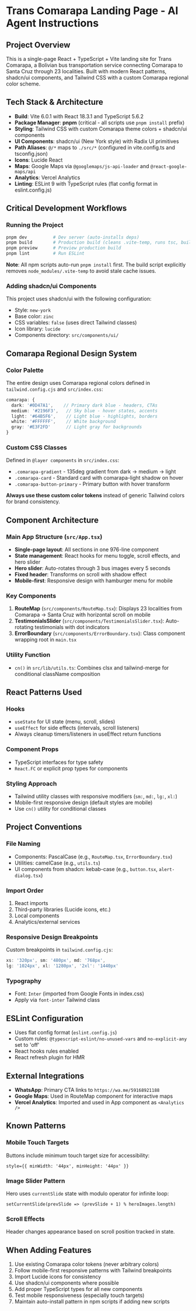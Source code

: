 # Trans Comarapa Landing Page - AI Agent Instructions

## Project Overview
This is a single-page React + TypeScript + Vite landing site for Trans Comarapa, a Bolivian bus transportation service connecting Comarapa to Santa Cruz through 23 localities. Built with modern React patterns, shadcn/ui components, and Tailwind CSS with a custom Comarapa regional color scheme.

## Tech Stack & Architecture
- **Build**: Vite 6.0.1 with React 18.3.1 and TypeScript 5.6.2
- **Package Manager**: **pnpm** (critical - all scripts use `pnpm install` prefix)
- **Styling**: Tailwind CSS with custom Comarapa theme colors + shadcn/ui components
- **UI Components**: shadcn/ui (New York style) with Radix UI primitives
- **Path Aliases**: `@/*` maps to `./src/*` (configured in vite.config.ts and tsconfig.json)
- **Icons**: Lucide React
- **Maps**: Google Maps via `@googlemaps/js-api-loader` and `@react-google-maps/api`
- **Analytics**: Vercel Analytics
- **Linting**: ESLint 9 with TypeScript rules (flat config format in eslint.config.js)

## Critical Development Workflows

### Running the Project
```powershell
pnpm dev          # Dev server (auto-installs deps)
pnpm build        # Production build (cleans .vite-temp, runs tsc, builds)
pnpm preview      # Preview production build
pnpm lint         # Run ESLint
```

**Note**: All npm scripts auto-run `pnpm install` first. The build script explicitly removes `node_modules/.vite-temp` to avoid stale cache issues.

### Adding shadcn/ui Components
This project uses shadcn/ui with the following configuration:
- Style: `new-york`
- Base color: `zinc`
- CSS variables: `false` (uses direct Tailwind classes)
- Icon library: `lucide`
- Components directory: `src/components/ui/`

## Comarapa Regional Design System

### Color Palette
The entire design uses Comarapa regional colors defined in `tailwind.config.cjs` and `src/index.css`:
```typescript
comarapa: {
  dark: '#0D47A1',    // Primary dark blue - headers, CTAs
  medium: '#2196F3',   // Sky blue - hover states, accents
  light: '#64B5F6',    // Light blue - highlights, borders
  white: '#FFFFFF',    // White background
  gray: '#E3F2FD'      // Light gray for backgrounds
}
```

### Custom CSS Classes
Defined in `@layer components` in `src/index.css`:
- `.comarapa-gradient` - 135deg gradient from dark → medium → light
- `.comarapa-card` - Standard card with comarapa-light shadow on hover
- `.comarapa-button-primary` - Primary button with hover transform

**Always use these custom color tokens** instead of generic Tailwind colors for brand consistency.

## Component Architecture

### Main App Structure (`src/App.tsx`)
- **Single-page layout**: All sections in one 976-line component
- **State management**: React hooks for menu toggle, scroll effects, and hero slider
- **Hero slider**: Auto-rotates through 3 bus images every 5 seconds
- **Fixed header**: Transforms on scroll with shadow effect
- **Mobile-first**: Responsive design with hamburger menu for mobile

### Key Components
1. **RouteMap** (`src/components/RouteMap.tsx`): Displays 23 localities from Comarapa → Santa Cruz with horizontal scroll on mobile
2. **TestimonialsSlider** (`src/components/TestimonialsSlider.tsx`): Auto-rotating testimonials with dot indicators
3. **ErrorBoundary** (`src/components/ErrorBoundary.tsx`): Class component wrapping root in `main.tsx`

### Utility Function
- `cn()` in `src/lib/utils.ts`: Combines clsx and tailwind-merge for conditional className composition

## React Patterns Used

### Hooks
- `useState` for UI state (menu, scroll, slides)
- `useEffect` for side effects (intervals, scroll listeners)
- Always cleanup timers/listeners in useEffect return functions

### Component Props
- TypeScript interfaces for type safety
- `React.FC` or explicit prop types for components

### Styling Approach
- Tailwind utility classes with responsive modifiers (`sm:`, `md:`, `lg:`, `xl:`)
- Mobile-first responsive design (default styles are mobile)
- Use `cn()` utility for conditional classes

## Project Conventions

### File Naming
- Components: PascalCase (e.g., `RouteMap.tsx`, `ErrorBoundary.tsx`)
- Utilities: camelCase (e.g., `utils.ts`)
- UI components from shadcn: kebab-case (e.g., `button.tsx`, `alert-dialog.tsx`)

### Import Order
1. React imports
2. Third-party libraries (Lucide icons, etc.)
3. Local components
4. Analytics/external services

### Responsive Design Breakpoints
Custom breakpoints in `tailwind.config.cjs`:
```javascript
xs: '320px', sm: '480px', md: '768px', 
lg: '1024px', xl: '1280px', '2xl': '1440px'
```

### Typography
- Font: `Inter` (imported from Google Fonts in index.css)
- Apply via `font-inter` Tailwind class

## ESLint Configuration
- Uses flat config format (`eslint.config.js`)
- Custom rules: `@typescript-eslint/no-unused-vars` and `no-explicit-any` set to 'off'
- React hooks rules enabled
- React refresh plugin for HMR

## External Integrations
- **WhatsApp**: Primary CTA links to `https://wa.me/59168921188`
- **Google Maps**: Used in RouteMap component for interactive maps
- **Vercel Analytics**: Imported and used in App component as `<Analytics />`

## Known Patterns

### Mobile Touch Targets
Buttons include minimum touch target size for accessibility:
```tsx
style={{ minWidth: '44px', minHeight: '44px' }}
```

### Image Slider Pattern
Hero uses `currentSlide` state with modulo operator for infinite loop:
```tsx
setCurrentSlide(prevSlide => (prevSlide + 1) % heroImages.length)
```

### Scroll Effects
Header changes appearance based on scroll position tracked in state.

## When Adding Features
1. Use existing Comarapa color tokens (never arbitrary colors)
2. Follow mobile-first responsive patterns with Tailwind breakpoints
3. Import Lucide icons for consistency
4. Use shadcn/ui components where possible
5. Add proper TypeScript types for all new components
6. Test mobile responsiveness (especially touch targets)
7. Maintain auto-install pattern in npm scripts if adding new scripts
